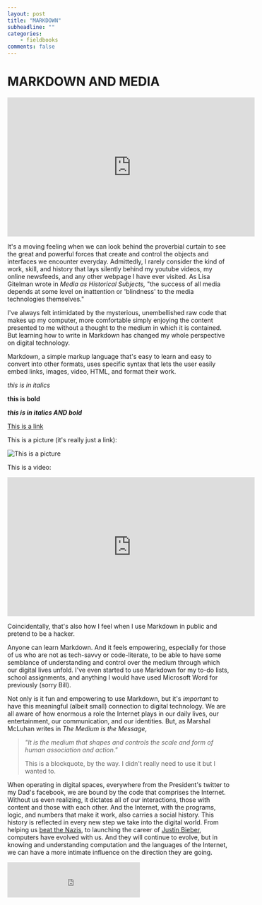 ```yaml
---
layout: post
title: "MARKDOWN"
subheadline: ""
categories:
    - fieldbooks
comments: false
---
```


# MARKDOWN AND MEDIA 

<iframe width="560" height="315" src="https://www.youtube.com/embed/ivRKfwmgrHY" frameborder="0" allow="accelerometer; autoplay; encrypted-media; gyroscope; picture-in-picture" allowfullscreen></iframe>

It's a moving feeling when we can look behind the proverbial curtain to see the great and powerful forces that create and control the objects and interfaces we encounter everyday. Admittedly, I rarely consider the kind of work, skill, and history that lays silently behind my youtube videos, my online newsfeeds, and any other webpage I have ever visited. As Lisa Gitelman wrote in *Media as Historical Subjects,* "the success of all media depends at some level on inattention or 'blindness' to the media technologies themselves."  

I've always felt intimidated by the mysterious, unembellished raw code that makes up my computer, more comfortable simply enjoying the content presented to me without a thought to the medium in which it is contained. But learning how to write in Markdown has changed my whole perspective on digital technology. 

Markdown, a simple markup language that's easy to learn and easy to convert into other formats, uses specific syntax that lets the user easily embed links, images, video, HTML, and format their work. 

*this is in italics*

**this is bold**

***this is in italics AND bold***

[This is a link](https://en.wikipedia.org/wiki/Markdown)

This is a picture (it's really just a link):

![This is a picture](https://i.imgur.com/QBv44SN.jpg)

This is a video:

<iframe width="560" height="315" src="https://www.youtube.com/embed/8TCxE0bWQeQ" frameborder="0" allow="accelerometer; autoplay; encrypted-media; gyroscope; picture-in-picture" allowfullscreen></iframe>

Coincidentally, that's also how I feel when I use Markdown in public and pretend to be a hacker. 

Anyone can learn Markdown. And it feels empowering, especially for those of us who are not as tech-savvy or code-literate, to be able to have some semblance of understanding and control over the medium through which our digital lives unfold. I've even started to use Markdown for my to-do lists, school assignments, and anything I would have used Microsoft Word for previously (sorry Bill). 

Not only is it fun and empowering to use Markdown, but it's *important* to have this meaningful (albeit small) connection to digital technology. We are all aware of how enormous a role the Internet plays in our daily lives, our entertainment, our communication, and our identities. But, as Marshal McLuhan writes in *The Medium is the Message*, 

>*"It is the medium that shapes and controls the scale and form of human association and action."* 
>
>This is a blockquote, by the way. I didn't really need to use it but I wanted to. 

When operating in digital spaces, everywhere from the President's twitter to my Dad's facebook, we are bound by the code that comprises the Internet. Without us even realizing, it dictates all of our interactions, those with content and those with each other. And the Internet, with the programs, logic, and numbers that make it work, also carries a social history. This history is reflected in every new step we take into the digital world. From helping us [beat the Nazis](https://en.wikipedia.org/wiki/Enigma_machine), to launching the career of [Justin Bieber](https://www.youtube.com/watch?v=eQOFRZ1wNLw_), computers have evolved with us.  And they will continue to evolve, but in knowing and understanding computation and the languages of the Internet, we can have a more intimate influence on the direction they are going. 


<iframe src="https://open.spotify.com/embed/track/362zcsyXMLbL7PNLhOovvm" width="300" height="80" frameborder="0" allowtransparency="true" allow="encrypted-media"></iframe>